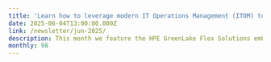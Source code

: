 ```yaml
---
title: 'Learn how to leverage modern IT Operations Management (ITOM) tools you may already have'
date: 2025-06-04T13:00:00.000Z
link: /newsletter/jun-2025/
description: This month we feature the HPE GreenLake Flex Solutions embedded cloud-based hybrid observability service, powered by HPE OpsRamp Software, and show you how to leverage it. We also delve deeper into our blog series on the distributed enterprise, exploring the role of data gravity, and introduce two new series on the Chapel parallel programming language. Enjoy! 
monthly: 98
---
```

